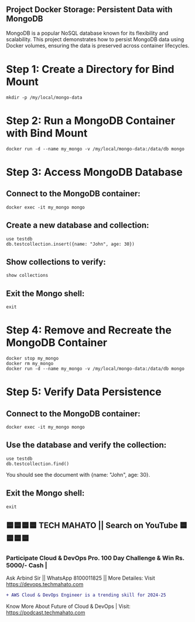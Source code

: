 ## Project Docker Storage: Persistent Data with MongoDB
MongoDB is a popular NoSQL database known for its flexibility and scalability. This project demonstrates how to persist MongoDB data using Docker volumes, ensuring the data is preserved across container lifecycles.

# Step 1: Create a Directory for Bind Mount
    mkdir -p /my/local/mongo-data

# Step 2: Run a MongoDB Container with Bind Mount
    docker run -d --name my_mongo -v /my/local/mongo-data:/data/db mongo

# Step 3: Access MongoDB Database
## Connect to the MongoDB container:
    docker exec -it my_mongo mongo

## Create a new database and collection:
    use testdb
    db.testcollection.insert({name: "John", age: 30})

## Show collections to verify:
    show collections

## Exit the Mongo shell:
    exit

# Step 4: Remove and Recreate the MongoDB Container
    docker stop my_mongo
    docker rm my_mongo
    docker run -d --name my_mongo -v /my/local/mongo-data:/data/db mongo

# Step 5: Verify Data Persistence
## Connect to the MongoDB container:
    docker exec -it my_mongo mongo

## Use the database and verify the collection:
    use testdb
    db.testcollection.find()

You should see the document with {name: "John", age: 30}.

## Exit the Mongo shell:
    exit


## 🟦🟦🟦🟦 TECH MAHATO || Search on YouTube 🟦🟦🟦🟦
### Participate Cloud & DevOps Pro. 100 Day Challenge & Win Rs. 5000/- Cash |
Ask Arbind Sir || WhatsApp 8100011825 || More Detailes: Visit https://devops.techmahato.com


```diff
+ AWS Cloud & DevOps Engineer is a trending skill for 2024-25 
```
Know More About Future of Cloud & DevOps | Visit: https://podcast.techmahato.com


